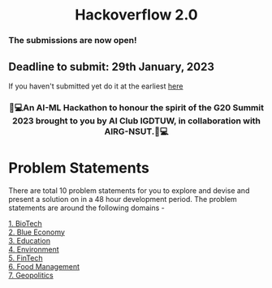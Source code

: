 <h1 align="center">Hackoverflow 2.0</h1>

<h3>The submissions are now open!</h3>
<h2>Deadline to submit: 29th January, 2023</h2>

If you haven't submitted yet do it at the earliest <a href="https://hackoverflow2.devfolio.co/">here</a><br>

<h3 align="center">🤖💻An AI-ML Hackathon to honour the spirit of the G20 Summit 2023 brought to you by AI Club IGDTUW, in collaboration with AIRG-NSUT.🤖💻</h3>

# Problem Statements
There are total 10 problem statements for you to explore and devise and present a solution on in a 48 hour development period. The problem statements are around the following domains - 

<a href="https://github.com/hackoverflow2/Hackoverflow-2.0/tree/main/BioTech">1. BioTech</a><br>
<a href="https://github.com/hackoverflow2/Hackoverflow-2.0/tree/main/Blue%20Economy">2. Blue Economy</a><br>
<a href="https://github.com/hackoverflow2/Hackoverflow-2.0/tree/main/Education">3. Education</a><br>
<a href="https://github.com/hackoverflow2/Hackoverflow-2.0/tree/main/Environment">4. Environment</a><br>
<a href="https://github.com/hackoverflow2/Hackoverflow-2.0/tree/main/Fintech">5. FinTech</a><br>
<a href="https://github.com/hackoverflow2/Hackoverflow-2.0/tree/main/Food%20Management">6. Food Management</a><br>
<a href="https://github.com/hackoverflow2/Hackoverflow-2.0/tree/main/Geopolitics">7. Geopolitics</a><br>

